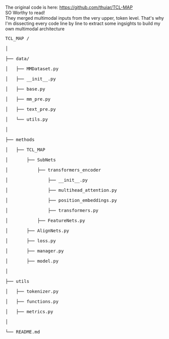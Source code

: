 The original code is here: https://github.com/thuiar/TCL-MAP <br>
SO Worthy to read! <br>
They merged multimodal inputs from the very upper, token level. That's why I'm dissecting every code line by line to extract some ingsights to build my own multimodal architecture <be>

<pre>
TCL_MAP / <br>
│ <br>
├── data/ <br>
│   ├── MMDataset.py <br>  
│   ├── __init__.py <br>
│   ├── base.py <br>
│   ├── mm_pre.py <br>
│   ├── text_pre.py <br>
│   └── utils.py   <br>
│ <br>  
├── methods <br> 
│   ├── TCL_MAP <br> 
│       ├── SubNets <br>
│           ├── transformers_encoder  <br> 
│               ├── __init__.py <br> 
│               ├── multihead_attention.py <br>
│               ├── position_embeddings.py <br> 
│               ├── transformers.py <br>
│           ├── FeatureNets.py <br>
│       ├── AlignNets.py  <br>
│       ├── loss.py <br> 
│       ├── manager.py <br>  
│       ├── model.py  <br>
│ <br>  
├── utils <br>
│   ├── tokenizer.py <br>  
│   ├── functions.py <br>
│   ├── metrics.py <br> 
│ <br>
└── README.md <br>
</pre>
